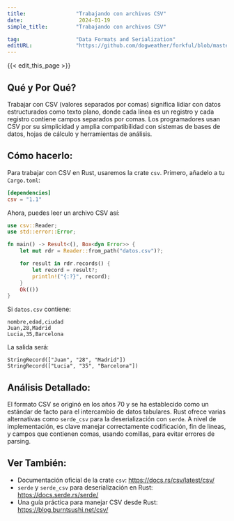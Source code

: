 ```yaml
---
title:                "Trabajando con archivos CSV"
date:                  2024-01-19
simple_title:         "Trabajando con archivos CSV"

tag:                  "Data Formats and Serialization"
editURL:              "https://github.com/dogweather/forkful/blob/master/content/es/rust/working-with-csv.md"
---
```


{{< edit_this_page >}}

## Qué y Por Qué?

Trabajar con CSV (valores separados por comas) significa lidiar con datos estructurados como texto plano, donde cada línea es un registro y cada registro contiene campos separados por comas. Los programadores usan CSV por su simplicidad y amplia compatibilidad con sistemas de bases de datos, hojas de cálculo y herramientas de análisis.

## Cómo hacerlo:

Para trabajar con CSV en Rust, usaremos la crate `csv`. Primero, añadelo a tu `Cargo.toml`:

```toml
[dependencies]
csv = "1.1"
```

Ahora, puedes leer un archivo CSV así:

```Rust
use csv::Reader;
use std::error::Error;

fn main() -> Result<(), Box<dyn Error>> {
    let mut rdr = Reader::from_path("datos.csv")?;

    for result in rdr.records() {
        let record = result?;
        println!("{:?}", record);
    }
    Ok(())
}
```

Si `datos.csv` contiene:

```
nombre,edad,ciudad
Juan,28,Madrid
Lucia,35,Barcelona
```

La salida será:

```
StringRecord(["Juan", "28", "Madrid"])
StringRecord(["Lucia", "35", "Barcelona"])
```

## Análisis Detallado:

El formato CSV se originó en los años 70 y se ha establecido como un estándar de facto para el intercambio de datos tabulares. Rust ofrece varias alternativas como `serde_csv` para la deserialización con `serde`. A nivel de implementación, es clave manejar correctamente codificación, fin de líneas, y campos que contienen comas, usando comillas, para evitar errores de parsing.

## Ver También:

- Documentación oficial de la crate `csv`: https://docs.rs/csv/latest/csv/
- `serde` y `serde_csv` para deserialización en Rust: https://docs.serde.rs/serde/
- Una guía práctica para manejar CSV desde Rust: https://blog.burntsushi.net/csv/
